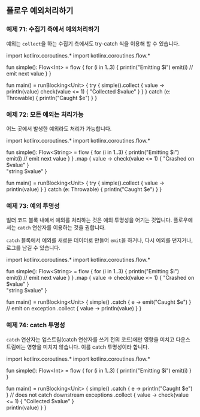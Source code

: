 ## 플로우 예외처리하기

### 예제 71: 수집기 측에서 예외처리하기

예외는 `collect`을 하는 수집기 측에서도 try-catch 식을 이용해 할 수 있습니다.

<div class="kotlin-playground" >
import kotlinx.coroutines.*
import kotlinx.coroutines.flow.*

fun simple(): Flow&lt;Int&gt; = flow {
    for (i in 1..3) {
        println("Emitting $i")
        emit(i) // emit next value
    }
}

fun main() = runBlocking&lt;Unit&gt; {
    try {
        simple().collect { value ->         
            println(value)
            check(value <= 1) { "Collected $value" }
        }
    } catch (e: Throwable) {
        println("Caught $e")
    } 
}
</div>

### 예제 72: 모든 예외는 처리가능

어느 곳에서 발생한 예외라도 처리가 가능합니다.

<div class="kotlin-playground" >
import kotlinx.coroutines.*
import kotlinx.coroutines.flow.*

fun simple(): Flow&lt;String&gt; = 
    flow {
        for (i in 1..3) {
            println("Emitting $i")
            emit(i) // emit next value
        }
    }
    .map { value ->
        check(value <= 1) { "Crashed on $value" }                 
        "string $value"
    }

fun main() = runBlocking&lt;Unit&gt; {
    try {
        simple().collect { value -> println(value) }
    } catch (e: Throwable) {
        println("Caught $e")
    } 
}
</div>

### 예제 73: 예외 투명성

빌더 코드 블록 내에서 예외를 처리하는 것은 예외 투명성을 어기는 것입니다. 플로우에서는 `catch`  연산자를 이용하는 것을 권합니다.

`catch` 블록에서 예외를 새로운 데이터로 만들어 `emit`을 하거나, 다시 예외를 던지거나, 로그를 남길 수 있습니다.

<div class="kotlin-playground" >
import kotlinx.coroutines.*
import kotlinx.coroutines.flow.*

fun simple(): Flow&lt;String&gt; = 
    flow {
        for (i in 1..3) {
            println("Emitting $i")
            emit(i) // emit next value
        }
    }
    .map { value ->
        check(value <= 1) { "Crashed on $value" }                 
        "string $value"
    }

fun main() = runBlocking&lt;Unit&gt; {
    simple()
        .catch { e -> emit("Caught $e") } // emit on exception
        .collect { value -> println(value) }
}
</div>

### 예제 74: catch 투명성

`catch` 연산자는 업스트림(catch 연산자를 쓰기 전의 코드)에만 영향을 미치고 다운스트림에는 영향을 미치지 않습니다. 이를 catch 투명성이라 합니다.

<div class="kotlin-playground" >
import kotlinx.coroutines.*
import kotlinx.coroutines.flow.*

fun simple(): Flow&lt;Int&gt; = flow {
    for (i in 1..3) {
        println("Emitting $i")
        emit(i)
    }
}

fun main() = runBlocking&lt;Unit&gt; {
    simple()
        .catch { e -> println("Caught $e") } // does not catch downstream exceptions
        .collect { value ->
            check(value <= 1) { "Collected $value" }                 
            println(value) 
        }
}
</div>
